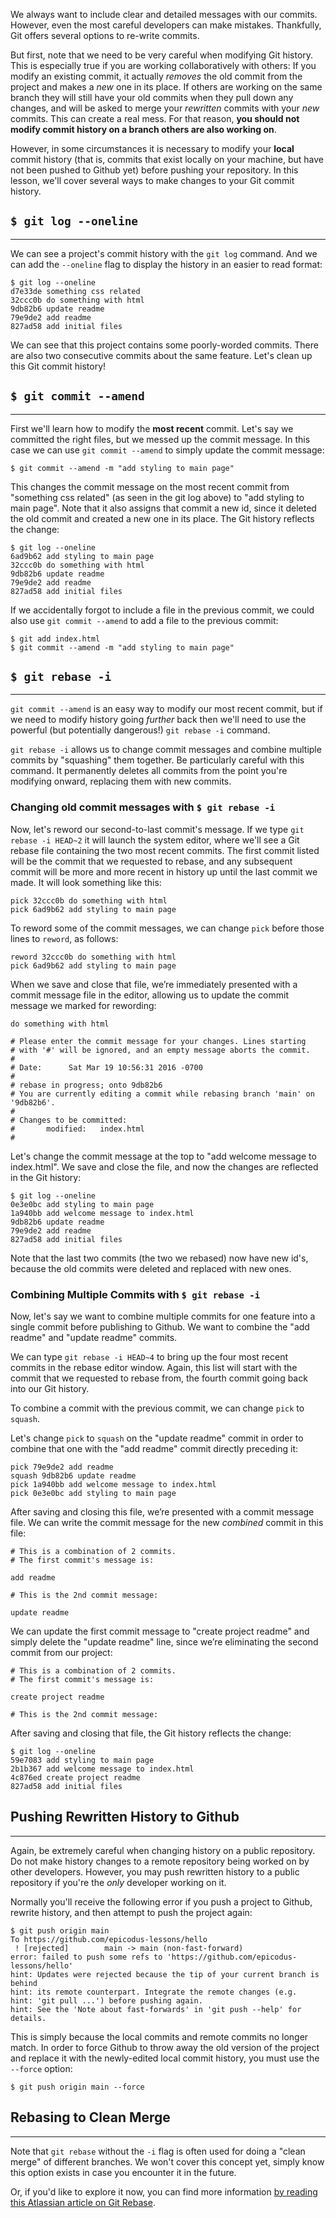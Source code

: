 We always want to include clear and detailed messages with our commits. However, even the most careful developers can make mistakes. Thankfully, Git offers several options to re-write commits.

But first, note that we need to be very careful when modifying Git history. This is especially true if you are working collaboratively with others: If you modify an existing commit, it actually _removes_ the old commit from the project and makes a _new_ one in its place. If others are working on the same branch they will still have your old commits when they pull down any changes, and will be asked to merge your _rewritten_ commits with your _new_ commits. This can create a real mess. For that reason, **you should not modify commit history on a branch others are also working on**.

However, in some circumstances it is necessary to modify your **local** commit history (that is, commits that exist locally on your machine, but have not been pushed to Github yet) before pushing your repository. In this lesson, we'll cover several ways to make changes to your Git commit history.

## `$ git log --oneline`
---

We can see a project's commit history with the `git log` command. And we can add the `--oneline` flag to display the history in an easier to read format:

```shell
$ git log --oneline
d7e33de something css related
32ccc0b do something with html
9db82b6 update readme
79e9de2 add readme
827ad58 add initial files
```

We can see that this project contains some poorly-worded commits. There are also two consecutive commits about the same feature. Let's clean up this Git commit history!

## `$ git commit --amend`
---

First we'll learn how to modify the **most recent** commit. Let's say we committed the right files, but we messed up the commit message. In this case we can use `git commit --amend` to simply update the commit message:

```shell
$ git commit --amend -m "add styling to main page"
```

This changes the commit message on the most recent commit from "something css related"  (as seen in the git log above) to "add styling to main page". Note that it also assigns that commit a new id, since it deleted the old commit and created a new one in its place. The Git history reflects the change:

```shell
$ git log --oneline
6ad9b62 add styling to main page
32ccc0b do something with html
9db82b6 update readme
79e9de2 add readme
827ad58 add initial files
```

If we accidentally forgot to include a file in the previous commit, we could also use  `git commit --amend` to add a file to the previous commit:

```shell
$ git add index.html
$ git commit --amend -m "add styling to main page"
```

## `$ git rebase -i`
---

`git commit --amend` is an easy way to modify our most recent commit, but if we need to modify history going _further_ back then we'll need to use the powerful (but potentially dangerous!) `git rebase -i` command.

`git rebase -i` allows us to change commit messages and combine multiple commits by "squashing" them together. Be particularly careful with this command. It permanently deletes all commits from the point you're modifying onward, replacing them with new commits.

### Changing old commit messages with `$ git rebase -i`

Now, let's reword our second-to-last commit's message. If we type `git rebase -i HEAD~2` it will launch the system editor, where we'll see a Git rebase file containing the two most recent commits. The first commit listed will be the commit that we requested to rebase, and any subsequent commit will be more and more recent in history up until the last commit we made. It will look something like this:

```shell
pick 32ccc0b do something with html
pick 6ad9b62 add styling to main page
```

To reword some of the commit messages, we can change `pick` before those lines to `reword`, as follows:

```shell
reword 32ccc0b do something with html
pick 6ad9b62 add styling to main page
```

When we save and close that file, we’re immediately presented with a commit message file in the editor, allowing us to update the commit message we marked for rewording:

```shell
do something with html

# Please enter the commit message for your changes. Lines starting
# with '#' will be ignored, and an empty message aborts the commit.
#
# Date:      Sat Mar 19 10:56:31 2016 -0700
#
# rebase in progress; onto 9db82b6
# You are currently editing a commit while rebasing branch 'main' on '9db82b6'.
#
# Changes to be committed:
#       modified:   index.html
#
```

Let's change the commit message at the top to "add welcome message to index.html". We save and close the file, and now the changes are reflected in the Git history:

```shell
$ git log --oneline
0e3e0bc add styling to main page
1a940bb add welcome message to index.html
9db82b6 update readme
79e9de2 add readme
827ad58 add initial files
```

Note that the last two commits (the two we rebased) now have new id's, because the old commits were deleted and replaced with new ones.

### Combining Multiple Commits with `$ git rebase -i`

Now, let's say we want to combine multiple commits for one feature into a single commit before publishing to Github. We want to combine the "add readme" and "update readme" commits.  

We can type `git rebase -i HEAD~4` to bring up the four most recent commits in the rebase editor window. Again, this list will start with the commit that we requested to rebase from, the fourth commit going back into our Git history.

To combine a commit with the previous commit, we can change `pick` to `squash`.

Let's change `pick` to `squash` on the "update readme" commit in order to combine that one with the "add readme" commit directly preceding it:

```shell
pick 79e9de2 add readme
squash 9db82b6 update readme
pick 1a940bb add welcome message to index.html
pick 0e3e0bc add styling to main page
```

After saving and closing this file, we’re presented with a commit message file. We can write the commit message for the new _combined_ commit in this file:

```shell
# This is a combination of 2 commits.
# The first commit's message is:

add readme

# This is the 2nd commit message:

update readme

```

We can update the first commit message to "create project readme" and simply delete the "update readme" line, since we’re eliminating the second commit from our project:

```shell
# This is a combination of 2 commits.
# The first commit's message is:

create project readme

# This is the 2nd commit message:

```

After saving and closing that file, the Git history reflects the change:

```shell
$ git log --oneline
59e7083 add styling to main page
2b1b367 add welcome message to index.html
4c876ed create project readme
827ad58 add initial files
```

## Pushing Rewritten History to Github
---

Again, be extremely careful when changing history on a public repository. Do not make history changes to a remote repository being worked on by other developers. However, you may push rewritten history to a public repository if you're the _only_ developer working on it.

Normally you'll receive the following error if you push a project to Github, rewrite history, and then attempt to push the project again:

```shell
$ git push origin main
To https://github.com/epicodus-lessons/hello
 ! [rejected]        main -> main (non-fast-forward)
error: failed to push some refs to 'https://github.com/epicodus-lessons/hello'
hint: Updates were rejected because the tip of your current branch is behind
hint: its remote counterpart. Integrate the remote changes (e.g.
hint: 'git pull ...') before pushing again.
hint: See the 'Note about fast-forwards' in 'git push --help' for details.
```

This is simply because the local commits and remote commits no longer match. In order to force Github to throw away the old version of the project and replace it with the newly-edited local commit history, you must use the `--force` option:

```shell
$ git push origin main --force
```

## Rebasing to Clean Merge
---

Note that `git rebase` without the `-i` flag is often used for doing a "clean merge" of different branches. We won't cover this concept yet, simply know this option exists in case you encounter it in the future.

Or, if you'd like to explore it now, you can find more information [by reading this Atlassian article on Git Rebase](https://www.atlassian.com/git/tutorials/rewriting-history/git-rebase). 

